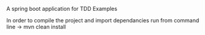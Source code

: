 A spring boot application for TDD Examples

In order to compile the project and import dependancies run from command line -> mvn clean install


